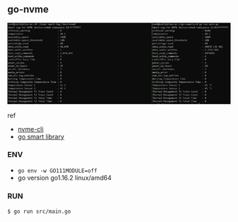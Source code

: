 ## go-nvme

![](README_img/compare_0x02.png)

ref
- [nvme-cli](https://github.com/linux-nvme/nvme-cli)
- [go smart library](https://github.com/dswarbrick/smart)

### ENV
- `go env -w GO111MODULE=off`
- go version go1.16.2 linux/amd64 


### RUN

```bash
$ go run src/main.go
```